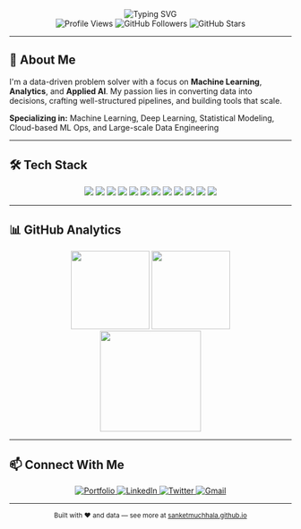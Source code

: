 <div align="center">
  <img src="https://readme-typing-svg.herokuapp.com?font=Fira+Code&weight=500&size=28&pause=1000&color=4F8CC9&center=true&vCenter=true&width=500&lines=Hello%2C+I'm+Sanket+Muchhala;Data+Science+Master's+Student;ML+%7C+AI+%7C+Analytics+Enthusiast" alt="Typing SVG" />
</div>

<div align="center">
  <img src="https://komarev.com/ghpvc/?username=sanketmuchhala&style=flat-square&color=blue" alt="Profile Views" />
  <img src="https://img.shields.io/github/followers/sanketmuchhala?label=Followers&style=flat-square&color=green" alt="GitHub Followers" />
  <img src="https://img.shields.io/github/stars/sanketmuchhala?label=Stars&style=flat-square&color=yellow" alt="GitHub Stars" />
</div>

---

## 🚀 About Me

I'm a data-driven problem solver with a focus on **Machine Learning**, **Analytics**, and **Applied AI**. My passion lies in converting data into decisions, crafting well-structured pipelines, and building tools that scale.

**Specializing in:** Machine Learning, Deep Learning, Statistical Modeling, Cloud-based ML Ops, and Large-scale Data Engineering

---

## 🛠️ Tech Stack

<div align="center">
  <img src="https://img.shields.io/badge/Python-FFD43B?style=for-the-badge&logo=python&logoColor=black"/>
  <img src="https://img.shields.io/badge/R-276DC3?style=for-the-badge&logo=r&logoColor=white"/>
  <img src="https://img.shields.io/badge/Java-ED8B00?style=for-the-badge&logo=java&logoColor=white"/>
  <img src="https://img.shields.io/badge/JavaScript-F7DF1E?style=for-the-badge&logo=javascript&logoColor=black"/>
  <img src="https://img.shields.io/badge/Django-092E20?style=for-the-badge&logo=django&logoColor=white"/>
  <img src="https://img.shields.io/badge/Flask-000000?style=for-the-badge&logo=flask&logoColor=white"/>
  <img src="https://img.shields.io/badge/TensorFlow-FF6F00?style=for-the-badge&logo=tensorflow&logoColor=white"/>
  <img src="https://img.shields.io/badge/PyTorch-EE4C2C?style=for-the-badge&logo=pytorch&logoColor=white"/>
  <img src="https://img.shields.io/badge/PostgreSQL-4169E1?style=for-the-badge&logo=postgresql&logoColor=white"/>
  <img src="https://img.shields.io/badge/AWS-232F3E?style=for-the-badge&logo=amazon-aws&logoColor=white"/>
  <img src="https://img.shields.io/badge/Docker-2496ED?style=for-the-badge&logo=docker&logoColor=white"/>
  <img src="https://img.shields.io/badge/Git-F05033?style=for-the-badge&logo=git&logoColor=white"/>
</div>

---

## 📊 GitHub Analytics

<div align="center">
  <img src="https://github-readme-stats.vercel.app/api?username=sanketmuchhala&show_icons=true&theme=tokyonight&count_private=true&include_all_commits=true&hide=contribs,issues" height="140em" />
  <img src="https://github-readme-stats.vercel.app/api/top-langs/?username=sanketmuchhala&layout=compact&theme=tokyonight&langs_count=6&hide=html,css,scss" height="140em"/>
</div>

<div align="center">
  <img src="https://github-readme-activity-graph.vercel.app/graph?username=sanketmuchhala&theme=tokyo-night&hide_border=true&area=true&area_color=4F8CC9" height="180em" />
</div>

---

## 📫 Connect With Me

<div align="center">
  <a href="https://sanketmuchhala.github.io" target="_blank">
    <img src="https://img.shields.io/badge/Portfolio-000000?style=for-the-badge&logo=About.me&logoColor=white" alt="Portfolio"/>
  </a>
  <a href="https://www.linkedin.com/in/sanketmuchhala/" target="_blank">
    <img src="https://img.shields.io/badge/LinkedIn-0A66C2?style=for-the-badge&logo=linkedin&logoColor=white" alt="LinkedIn"/>
  </a>
  <a href="https://twitter.com/sanketmuchhala" target="_blank">
    <img src="https://img.shields.io/badge/Twitter-1DA1F2?style=for-the-badge&logo=twitter&logoColor=white" alt="Twitter"/>
  </a>
  <a href="mailto:sanketmuchhala@gmail.com">
    <img src="https://img.shields.io/badge/Gmail-D14836?style=for-the-badge&logo=gmail&logoColor=white" alt="Gmail"/>
  </a>
</div>

---

<div align="center">
  <sub>Built with ❤️ and data — see more at <a href="https://sanketmuchhala.github.io" target="_blank">sanketmuchhala.github.io</a></sub>
</div>
